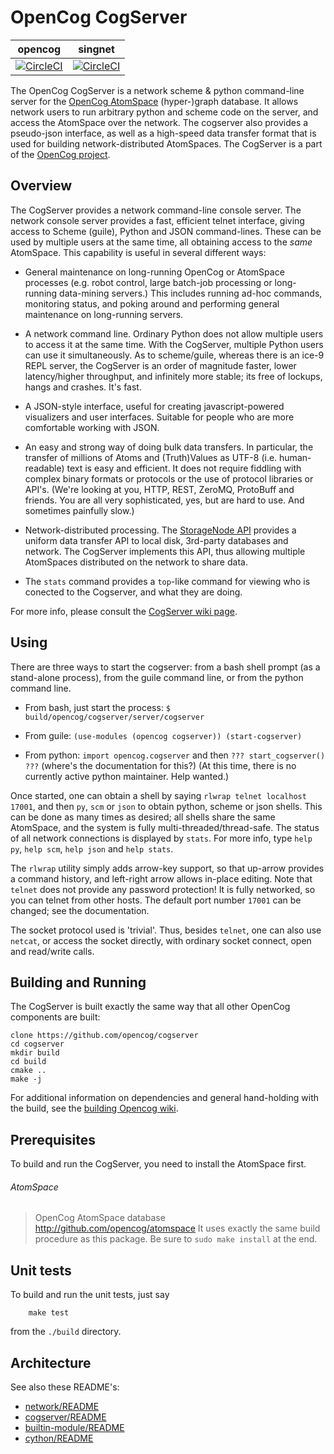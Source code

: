 OpenCog CogServer
=================

opencog | singnet
------- | -------
[![CircleCI](https://circleci.com/gh/opencog/cogserver.svg?style=svg)](https://circleci.com/gh/opencog/cogserver) | [![CircleCI](https://circleci.com/gh/singnet/cogserver.svg?style=svg)](https://circleci.com/gh/singnet/cogserver)

The OpenCog CogServer is a network scheme & python command-line
server for the [OpenCog AtomSpace](https://github.com/opencog/atomspace)
(hyper-)graph database. It allows network users to run arbitrary python
and scheme code on the server, and access the AtomSpace over the
network. The cogserver also provides a pseudo-json interface, as well
as a high-speed data transfer format that is used for building
network-distributed AtomSpaces. The CogServer is a part of the
[OpenCog project](https://opencog.org).

Overview
--------
The CogServer provides a network command-line console server.  The
network console server provides a fast, efficient telnet interface,
giving access to Scheme (guile), Python and JSON command-lines.
These can be used by multiple users at the same time, all obtaining
access to the *same* AtomSpace.  This capability is useful in several
different ways:

* General maintenance on long-running OpenCog or AtomSpace processes
  (e.g. robot control, large batch-job processing or long-running
  data-mining servers.) This includes running ad-hoc commands,
  monitoring status, and poking around and performing general
  maintenance on long-running servers.

* A network command line. Ordinary Python does not allow multiple
  users to access it at the same time. With the CogServer, multiple
  Python users can use it simultaneously. As to scheme/guile, whereas
  there is an ice-9 REPL server, the CogServer is an order of magnitude
  faster, lower latency/higher throughput, and infinitely more stable;
  its free of lockups, hangs and crashes. It's fast.

* A JSON-style interface, useful for creating javascript-powered
  visualizers and user interfaces. Suitable for people who are more
  comfortable working with JSON.

* An easy and strong way of doing bulk data transfers. In particular,
  the transfer of millions of Atoms and (Truth)Values as UTF-8
  (i.e. human-readable) text is easy and efficient. It does not
  require fiddling with complex binary formats or protocols or the
  use of protocol libraries or API's. (We're looking at you, HTTP,
  REST, ZeroMQ, ProtoBuff and friends. You are all very sophisticated,
  yes, but are hard to use. And sometimes painfully slow.)

* Network-distributed processing. The [StorageNode
  API](https://wiki.opencog.org/w/StorageNode) provides a uniform data
  transfer API to local disk, 3rd-party databases and network. The
  CogServer implements this API, thus allowing multiple AtomSpaces
  distributed on the network to share data.

* The `stats` command provides a `top`-like command for viewing who is
  conected to the Cogserver, and what they are doing.

For more info, please consult the
[CogServer wiki page](https://wiki.opencog.org/w/CogServer).

Using
-----
There are three ways to start the cogserver: from a bash shell prompt
(as a stand-alone process), from the guile command line, or from the
python command line.

* From bash, just start the process:
  `$ build/opencog/cogserver/server/cogserver`

* From guile: `(use-modules (opencog cogserver)) (start-cogserver)`

* From python: `import opencog.cogserver` and then
  `??? start_cogserver() ???` (where's the documentation for this?)
  (At this time, there is no currently active python maintainer. Help
  wanted.)

Once started, one can obtain a shell by saying `rlwrap telnet localhost
17001`, and then `py`, `scm` or `json` to obtain python, scheme or json
shells.  This can be done as many times as desired; all shells share the
same AtomSpace, and the system is fully multi-threaded/thread-safe.
The status of all network connections is displayed by `stats`. For more
info, type `help py`, `help scm`, `help json` and `help stats`.

The `rlwrap` utility simply adds arrow-key support, so that up-arrow
provides a command history, and left-right arrow allows in-place editing.
Note that `telnet` does not provide any password protection!  It is
fully networked, so you can telnet from other hosts. The default port
number `17001` can be changed; see the documentation.

The socket protocol used is 'trivial'. Thus, besides `telnet`, one can
also use `netcat`, or access the socket directly, with ordinary socket
connect, open and read/write calls.

Building and Running
--------------------
The CogServer is built exactly the same way that all other OpenCog
components are built:
```
clone https://github.com/opencog/cogserver
cd cogserver
mkdir build
cd build
cmake ..
make -j
```
For additional information on dependencies and general hand-holding
with the build, see the [building Opencog
wiki](http://wiki.opencog.org/wikihome/index.php/Building_OpenCog).

Prerequisites
-------------
To build and run the CogServer, you need to install the AtomSpace first.

###### AtomSpace
> OpenCog AtomSpace database
> http://github.com/opencog/atomspace
> It uses exactly the same build procedure as this package. Be sure
  to `sudo make install` at the end.

Unit tests
----------
To build and run the unit tests, just say
```
    make test
```
from the `./build` directory.

Architecture
------------
See also these README's:

* [network/README](opencog/network/README.md)
* [cogserver/README](opencog/cogserver/server/README.md)
* [builtin-module/README](opencog/cogserver/modules/commands/README.md)
* [cython/README](opencog/cython/README.md)
